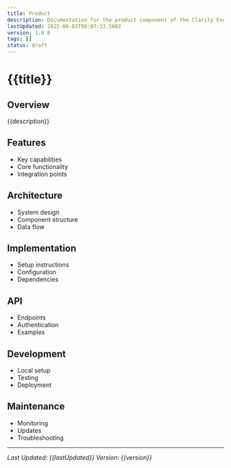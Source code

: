 ```yaml
---
title: Product
description: Documentation for the product component of the Clarity Engine system.
lastUpdated: 2025-06-03T00:07:33.500Z
version: 1.0.0
tags: []
status: draft
---
```




# {{title}}

## Overview
{{description}}

## Features
- Key capabilities
- Core functionality
- Integration points

## Architecture
- System design
- Component structure
- Data flow

## Implementation
- Setup instructions
- Configuration
- Dependencies

## API
- Endpoints
- Authentication
- Examples

## Development
- Local setup
- Testing
- Deployment

## Maintenance
- Monitoring
- Updates
- Troubleshooting

---
*Last Updated: {{lastUpdated}}*
*Version: {{version}}* 